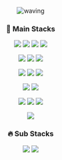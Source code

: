 <div align="center">

![waving](https://capsule-render.vercel.app/api?type=Waving&height=210&width=300&text=Hyeondong's%20GitHub%20&fontSize=50&fontAlign=50&fontAlignY=40&fontColor=ffffff&desc=Welcome!&descAlignY=20&descAlign=27&color=0fbfffff)

### 🚀 Main Stacks
<p>
  <img src="https://img.shields.io/badge/HTML5-E34F26?style=for-the-badge&logo=HTML5&logoColor=white">
  <img src="https://img.shields.io/badge/CSS3-1572B6?style=for-the-badge&logo=CSS3&logoColor=white">
  <img src="https://img.shields.io/badge/JavaScript-F7DF1E?style=for-the-badge&logo=JavaScript&logoColor=black">
  <img src="https://img.shields.io/badge/Typescript-3178C6?style=for-the-badge&logo=Typescript&logoColor=white">
</p>
<p>
  <img src="https://img.shields.io/badge/React.js-61DAFB?style=for-the-badge&logo=React&logoColor=black">
  <img src="https://img.shields.io/badge/React Native-61DAFB?style=for-the-badge&logo=React&logoColor=black">
  <img src="https://img.shields.io/badge/Next.js-000000?style=for-the-badge&logo=Next.js&logoColor=white">
</p>
<p>
  <img src="https://img.shields.io/badge/tailwind css-06B6D4?style=for-the-badge&logo=tailwindcss&logoColor=white">
  <img src="https://img.shields.io/badge/styledcomponents-DB7093?style=for-the-badge&logo=Styledcomponents&logoColor=white">
  <img src="https://img.shields.io/badge/Mui-007FFF?style=for-the-badge&logo=Mui&logoColor=white">
</p>
<p>
  <img src="https://img.shields.io/badge/Jotai-000000?style=for-the-badge&logo=jotai&logoColor=white">
  <img src="https://img.shields.io/badge/Zustand-000000?style=for-the-badge&logo=zustand&logoColor=white">
</p>
<p>
  <img src="https://img.shields.io/badge/TanStack Query-FF4154?style=for-the-badge&logo=reactquery&logoColor=white">
  <img src="https://img.shields.io/badge/Apollo GraphQL-311C87?style=for-the-badge&logo=apollographql&logoColor=white">
  <img src="https://img.shields.io/badge/firebase-FFCA28?style=for-the-badge&logo=firebase&logoColor=black">
</p>
<p>
  <img src="https://img.shields.io/badge/Vitest-6E9F18?style=for-the-badge&logo=Vitest&logoColor=white">
</p>

### 🔥 Sub Stacks
<p>
  <img src="https://img.shields.io/badge/express-000000?style=for-the-badge&logo=express&logoColor=white">
  <img src="https://img.shields.io/badge/Nestjs-E0234E?style=for-the-badge&logo=Nestjs&logoColor=white">
</p>

</div>
